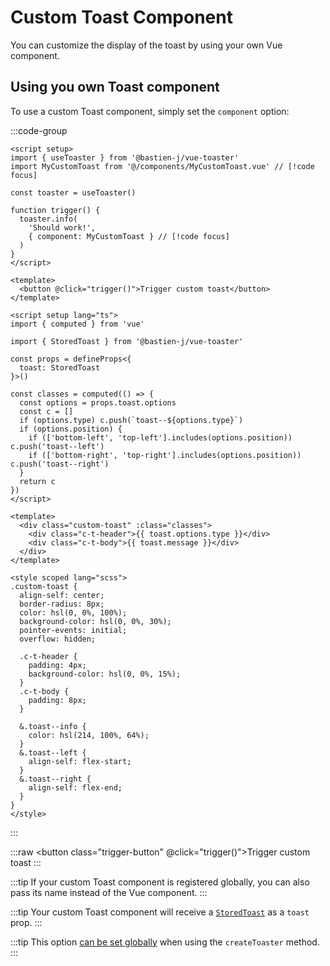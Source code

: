 # Custom Toast Component

You can customize the display of the toast by using your own Vue component.

## Using you own Toast component

To use a custom Toast component, simply set the `component` option:

:::code-group
```vue [App.vue]
<script setup>
import { useToaster } from '@bastien-j/vue-toaster'
import MyCustomToast from '@/components/MyCustomToast.vue' // [!code focus]

const toaster = useToaster()

function trigger() {
  toaster.info(
    'Should work!',
    { component: MyCustomToast } // [!code focus]
  )
}
</script>

<template>
  <button @click="trigger()">Trigger custom toast</button>
</template>
```

```vue{6-8} [MyCustomToast.vue]
<script setup lang="ts">
import { computed } from 'vue'

import { StoredToast } from '@bastien-j/vue-toaster'

const props = defineProps<{
  toast: StoredToast
}>()

const classes = computed(() => {
  const options = props.toast.options
  const c = []
  if (options.type) c.push(`toast--${options.type}`)
  if (options.position) {
    if (['bottom-left', 'top-left'].includes(options.position)) c.push('toast--left')
    if (['bottom-right', 'top-right'].includes(options.position)) c.push('toast--right')
  }
  return c
})
</script>

<template>
  <div class="custom-toast" :class="classes">
    <div class="c-t-header">{{ toast.options.type }}</div>
    <div class="c-t-body">{{ toast.message }}</div>
  </div>
</template>

<style scoped lang="scss">
.custom-toast {
  align-self: center;
  border-radius: 8px;
  color: hsl(0, 0%, 100%);
  background-color: hsl(0, 0%, 30%);
  pointer-events: initial;
  overflow: hidden;

  .c-t-header {
    padding: 4px;
    background-color: hsl(0, 0%, 15%);
  }
  .c-t-body {
    padding: 8px;
  }

  &.toast--info {
    color: hsl(214, 100%, 64%);
  }
  &.toast--left {
    align-self: flex-start;
  }
  &.toast--right {
    align-self: flex-end;
  }
}
</style>
```
:::

<script setup>
import { useToaster } from '@bastien-j/vue-toaster'

const toaster = useToaster()

function trigger() {
  toaster.info(
    'Should work!',
    { component: 'CustomToast' }
  )
}
</script>
:::raw
<ClientOnly>
  <button class="trigger-button" @click="trigger()">Trigger custom toast</button>
</ClientOnly>
:::

:::tip
If your custom Toast component is registered globally, you can also pass its name instead of the Vue component.
:::

:::tip
Your custom Toast component will receive a [`StoredToast`](../reference/ref-plugin-options) as a `toast` prop.
:::

:::tip
This option [can be set globally](./conf-global-vs-local#global-configuration) when using the `createToaster` method.
:::

<style scoped>
.trigger-button {
  background-color: #0c8581;
  padding: 5px 7px;
  border-radius: 5px;
  color: white;
  font-size: 16px;
}
</style>
